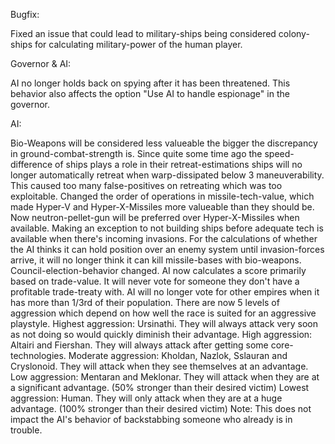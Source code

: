Bugfix:

Fixed an issue that could lead to military-ships being considered colony-ships for calculating military-power of the human player.

Governor & AI:

AI no longer holds back on spying after it has been threatened. This behavior also affects the option "Use AI to handle espionage" in the governor.

AI:

Bio-Weapons will be considered less valueable the bigger the discrepancy in ground-combat-strength is.
Since quite some time ago the speed-difference of ships plays a role in their retreat-estimations ships will no longer automatically retreat when warp-dissipated below 3 maneuverability. This caused too many false-positives on retreating which was too exploitable.
Changed the order of operations in missile-tech-value, which made Hyper-V and Hyper-X-Missiles more valueable than they should be. Now neutron-pellet-gun will be preferred over Hyper-X-Missiles when available.
Making an exception to not building ships before adequate tech is available when there's incoming invasions.
For the calculations of whether the AI thinks it can hold position over an enemy system until invasion-forces arrive, it will no longer think it can kill missile-bases with bio-weapons.
Council-election-behavior changed. AI now calculates a score primarily based on trade-value. It will never vote for someone they don't have a profitable trade-treaty with. AI will no longer vote for other empires when it has more than 1/3rd of their population.
There are now 5 levels of aggression which depend on how well the race is suited for an aggressive playstyle.
Highest aggression: Ursinathi. They will always attack very soon as not doing so would quickly diminish their advantage.
High aggression: Altairi and Fiershan. They will always attack after getting some core-technologies.
Moderate aggression: Kholdan, Nazlok, Sslauran and Cryslonoid. They will attack when they see themselves at an advantage.
Low aggression: Mentaran and Meklonar. They will attack when they are at a significant advantage. (50% stronger than their desired victim)
Lowest aggression: Human. They will only attack when they are at a huge advantage. (100% stronger than their desired victim)
Note: This does not impact the AI's behavior of backstabbing someone who already is in trouble.